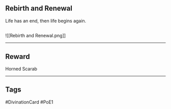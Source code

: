 ## Rebirth and Renewal
Life has an end, then life begins again.
## 
![[Rebirth and Renewal.png]]

---
## Reward
Horned Scarab

---
## Tags
#DivinationCard
#PoE1